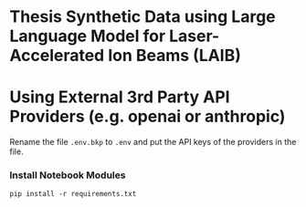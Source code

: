 # Thesis Synthetic Data using Large Language Model for Laser-Accelerated Ion Beams (LAIB)

# Using External 3rd Party API Providers (e.g. openai or anthropic)
Rename the file `.env.bkp` to `.env` and put the API keys of the providers in the file.

### Install Notebook Modules
`pip install -r requirements.txt`